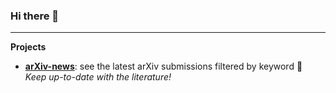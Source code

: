 ### Hi there 👋

---

**Projects**
- [**arXiv-news**][arxiv_news]: see the latest arXiv submissions filtered by keyword :mega: *Keep up-to-date with the literature!*


[deep_lightning]: https://github.com/pme0/deep-lightning
[ml_tools]: https://github.com/pme0/ml-tools
[arxiv_news]: https://github.com/pme0/arxiv-news


<!--
**pme0/pme0** is a ✨ _special_ ✨ repository because its `README.md` (this file) appears on your GitHub profile.


- [**deep-lightning**][deep_lightning]: parallel deep learning with DeepSpeed and PyTorch-Lightning :loudspeaker: *Train bigger networks faster!*
- [**ml-tools**][ml_tools]: reusable snippets and organizers :mega: *Deveopment machine learning pipelines faster!*


Here are some ideas to get you started:

- 🔭 I’m currently working on ...
- 🌱 I’m currently learning ...
- 👯 I’m looking to collaborate on ...
- 🤔 I’m looking for help with ...
- 💬 Ask me about ...
- 📫 How to reach me: ...
- 😄 Pronouns: ...
- ⚡ Fun fact: ...

Markdown emojis:
https://github.com/markdown-templates/markdown-emojis

GitHub stats:
<img height="180em" src="https://github-readme-stats.vercel.app/api?username=pme0&show_icons=true&hide_border=true&&count_private=true&include_all_commits=true" />


-->

